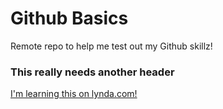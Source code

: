 Github Basics
=============

Remote repo to help me test out my Github skillz!

### This really needs another header

[I'm learning this on lynda.com!](http://www.lynda.com)
